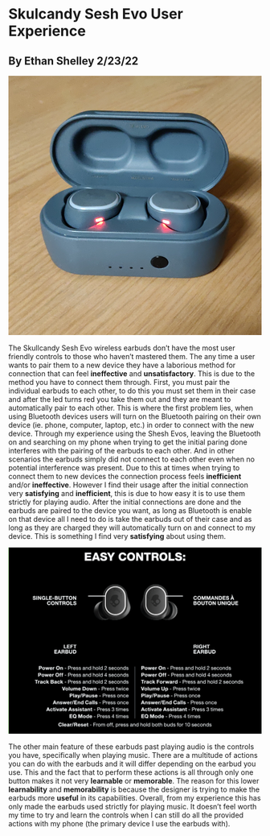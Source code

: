 # Skulcandy Sesh Evo User Experience
## By Ethan Shelley 2/23/22
![alt text](Earbuds.jpg)

The Skullcandy Sesh Evo wireless earbuds don’t have the most user friendly controls to those who haven’t mastered them. The any time a user wants to pair them to a new 
device they have a laborious method for connection that can feel **ineffective** and **unsatisfactory**. This is due to the method you have to connect them through. First, you must pair
the individual earbuds to each other, to do this you must set them in their case and after the led turns red you take them out and they are meant to automatically pair to each 
other. This is where the first problem lies, when using Bluetooth devices users will turn on the Bluetooth pairing on their own device (ie. phone, computer, laptop, etc.) in 
order to connect with the new device. Through my experience using the Shesh Evos, leaving the Bluetooth on and searching on my phone when trying to get the initial paring done
interferes with the pairing of the earbuds to each other. And in other scenarios the earbuds simply did not connect to each other even when no potential interference was 
present. Due to this at times when trying to connect them to new devices the connection process feels **inefficient** and/or **ineffective**. However I find their usage after the 
initial connection very **satisfying** and **inefficient**, this is due to how easy it is to use them strictly for playing audio. After the initial connections are done and the earbuds
are paired to the device you want, as long as Bluetooth is enable on that device all I need to do is take the earbuds out of their case and as long as they are charged they will
automatically turn on and connect to my device. This is something I find very **satisfying** about using them.

![alt text](Instructions.jpg)

The other main feature of these earbuds past playing audio is the controls you have, specifically when playing music. There are a multitude of actions you can do with the earbuds
and it will differ depending on the earbud you use. This and the fact that to perform these actions is all through only one button makes it not very **learnable** or **memorable**. The 
reason for this lower **learnability** and **memorability** is because the designer is trying to make the earbuds more **useful** in its capabilities. Overall, from my experience this has 
only made the earbuds used strictly for playing music. It doesn’t feel worth my time to try and learn the controls when I can still do all the provided actions with my phone (the 
primary device I use the earbuds with).
	
